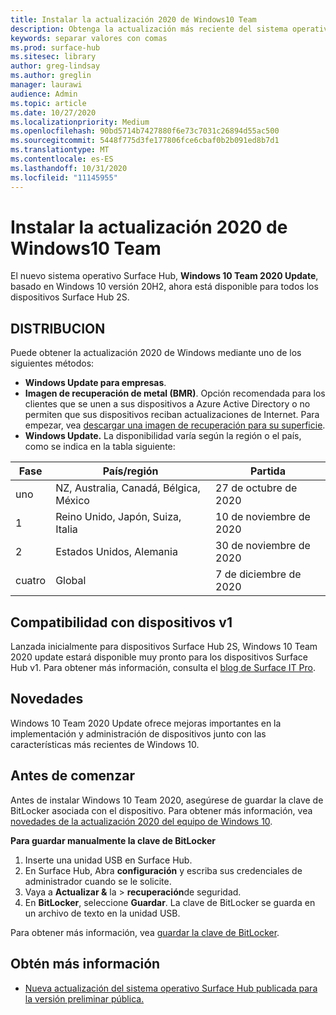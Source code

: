 ```yaml
---
title: Instalar la actualización 2020 de Windows10 Team
description: Obtenga la actualización más reciente del sistema operativo Surface Hub, Windows 10 Team 2020 Update.
keywords: separar valores con comas
ms.prod: surface-hub
ms.sitesec: library
author: greg-lindsay
ms.author: greglin
manager: laurawi
audience: Admin
ms.topic: article
ms.date: 10/27/2020
ms.localizationpriority: Medium
ms.openlocfilehash: 90bd5714b7427880f6e73c7031c26894d55ac500
ms.sourcegitcommit: 5448f775d3fe177806fce6cbaf0b2b091ed8b7d1
ms.translationtype: MT
ms.contentlocale: es-ES
ms.lasthandoff: 10/31/2020
ms.locfileid: "11145955"
---
```

# Instalar la actualización 2020 de Windows10 Team 

El nuevo sistema operativo Surface Hub, **Windows 10 Team 2020 Update**, basado en Windows 10 versión 20H2, ahora está disponible para todos los dispositivos Surface Hub 2S.  

## DISTRIBUCION

Puede obtener la actualización 2020 de Windows mediante uno de los siguientes métodos:

- **Windows Update para empresas**.
- **Imagen de recuperación de metal (BMR)**. Opción recomendada para los clientes que se unen a sus dispositivos a Azure Active Directory o no permiten que sus dispositivos reciban actualizaciones de Internet. Para empezar, vea [descargar una imagen de recuperación para su superficie](https://support.microsoft.com/surfacerecoveryimage).
- **Windows Update.** La disponibilidad varía según la región o el país, como se indica en la tabla siguiente:

| Fase | País/región                         | Partida          |
| ----- | -------------------------------------- | ----------------- |
| uno     | NZ, Australia, Canadá, Bélgica, México | 27 de octubre de 2020  |
| 1     | Reino Unido, Japón, Suiza, Italia          | 10 de noviembre de 2020 |
| 2     | Estados Unidos, Alemania                            | 30 de noviembre de 2020 |
| cuatro     | Global                                 | 7 de diciembre de 2020  |


## Compatibilidad con dispositivos v1 

Lanzada inicialmente para dispositivos Surface Hub 2S, Windows 10 Team 2020 update estará disponible muy pronto para los dispositivos Surface Hub v1. Para obtener más información, consulta el [blog de Surface IT Pro](https://techcommunity.microsoft.com/t5/surface-it-pro-blog/surface-hub-windows-10-team-2020-update-available-october-27/ba-p/1810739).
 
## Novedades

Windows 10 Team 2020 Update ofrece mejoras importantes en la implementación y administración de dispositivos junto con las características más recientes de Windows 10. 
 
## Antes de comenzar

Antes de instalar Windows 10 Team 2020, asegúrese de guardar la clave de BitLocker asociada con el dispositivo. Para obtener más información, vea [novedades de la actualización 2020 del equipo de Windows 10](surface-hub-2020-update-whats-new.md).

**Para guardar manualmente la clave de BitLocker**

1. Inserte una unidad USB en Surface Hub.
2. En Surface Hub, Abra **configuración** y escriba sus credenciales de administrador cuando se le solicite.
3. Vaya a **Actualizar &** la  >  **recuperación**de seguridad.
4. En **BitLocker**, seleccione **Guardar**. La clave de BitLocker se guarda en un archivo de texto en la unidad USB.

Para obtener más información, vea [guardar la clave de BitLocker](save-bitlocker-key-surface-hub.md).


## Obtén más información


- [Nueva actualización del sistema operativo Surface Hub publicada para la versión preliminar pública.](https://techcommunity.microsoft.com/t5/surface-it-pro-blog/new-surface-hub-os-update-released-for-public-preview/ba-p/1534823)

